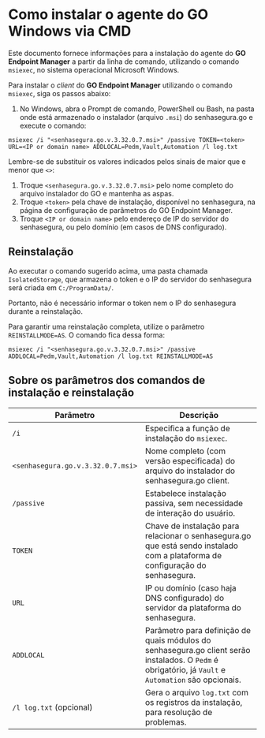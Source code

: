 # Como instalar o agente do GO Windows via CMD

Este documento fornece informações para a instalação do agente do **GO Endpoint Manager** a partir da linha de comando, utilizando o comando `msiexec`, no sistema operacional Microsoft Windows.

Para instalar o *client* do **GO Endpoint Manager** utilizando o comando `msiexec`, siga os passos abaixo:

1. No Windows, abra o Prompt de comando, PowerShell ou Bash, na pasta onde está armazenado o instalador (arquivo `.msi`) do senhasegura.go e execute o comando:

```shell
msiexec /i "<senhasegura.go.v.3.32.0.7.msi>" /passive TOKEN=<token> URL=<IP or domain name> ADDLOCAL=Pedm,Vault,Automation /l log.txt
```

Lembre-se de substituir os valores indicados pelos sinais de maior que e menor que `<>`:

1. Troque `<senhasegura.go.v.3.32.0.7.msi>` pelo nome completo do arquivo instalador do GO e mantenha as aspas.
2. Troque `<token>` pela chave de instalação, disponível no senhasegura, na página de configuração de parâmetros do GO Endpoint Manager.
3. Troque `<IP or domain name>` pelo endereço de IP do servidor do senhasegura, ou pelo domínio (em casos de DNS configurado).

## Reinstalação

Ao executar o comando sugerido acima, uma pasta chamada `IsolatedStorage`, que armazena o token e o IP do servidor do senhasegura será criada em `C:/ProgramData/`.

Portanto, não é necessário informar o token nem o IP do senhasegura durante a reinstalação. 

Para garantir uma reinstalação completa, utilize o parâmetro `REINSTALLMODE=AS`. O comando fica dessa forma:

```shell
msiexec /i "<senhasegura.go.v.3.32.0.7.msi>" /passive ADDLOCAL=Pedm,Vault,Automation /l log.txt REINSTALLMODE=AS
```

## Sobre os parâmetros dos comandos de instalação e reinstalação

| Parâmetro                     	  | Descrição                                                                                                                                             |
|-------------------------------------|-------------------------------------------------------------------------------------------------------------------------------------------------------|
| `/i`                          	  | Especifica a função de instalação do `msiexec`.                                                                                                       |
| `<senhasegura.go.v.3.32.0.7.msi>`   | Nome completo (com versão especificada) do arquivo do instalador do senhasegura.go client.                                                            |
| `/passive`                    	  | Estabelece instalação passiva, sem necessidade de interação do usuário.                                                                               |
| `TOKEN`                       	  | Chave de instalação para relacionar o senhasegura.go que está sendo instalado com a plataforma de configuração do senhasegura.                        |
| `URL`                         	  | IP ou domínio (caso haja DNS configurado) do servidor da plataforma do senhasegura.                                                                   |
| `ADDLOCAL`                    	  | Parâmetro para definição de quais módulos do senhasegura.go client serão instalados. O `Pedm` é obrigatório, já `Vault` e `Automation` são opcionais. |
| `/l log.txt` (opcional)       	  | Gera o arquivo `log.txt` com os registros da instalação, para resolução de problemas.                                                                 |
